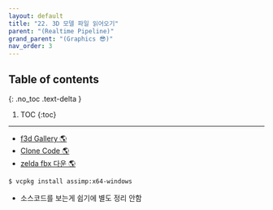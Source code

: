 ```yaml
---
layout: default
title: "22. 3D 모델 파일 읽어오기"
parent: "(Realtime Pipeline)"
grand_parent: "(Graphics 😎)"
nav_order: 3
---
```


## Table of contents
{: .no_toc .text-delta }

1. TOC
{:toc}

---

* [f3d Gallery 🌎](https://github.com/f3d-app/f3d/blob/master/doc/GALLERY.md)
* [Clone Code 🌎](https://github.com/EasyCoding-7/DirectX11-Examples/tree/14/14_modelfiles)
* [zelda fbx 다운 🌎](https://drive.google.com/file/d/1iRh0OeJjMjjaBDLG6b_iJSkC_Jt_YQuo/view)

```bash
$ vcpkg install assimp:x64-windows
```

* 소스코드를 보는게 쉽기에 별도 정리 안함